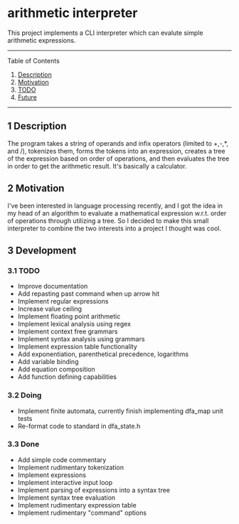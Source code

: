 # arithmetic interpreter

This project implements a CLI interpreter which can evalute simple arithmetic expressions.

---
Table of Contents

1. [Description](#1-description)
1. [Motivation](#2-motivation)
1. [TODO](#3-todo)
1. [Future](#4-future)
---

## 1 Description

The program takes a string of operands and infix operators (limited to +,-,*, and /), tokenizes them, forms the tokens into an expression, creates a tree of the expression based on order of operations, and then evaluates the tree in order to get the arithmetic result. It's basically a calculator.

## 2 Motivation

I've been interested in language processing recently, and I got the idea in my head of an algorithm to evaluate a mathematical expression w.r.t. order of operations through utilizing a tree. So I decided to make this small interpreter to combine the two interests into a project I thought was cool.

## 3 Development

### 3.1 TODO

* Improve documentation
* Add repasting past command when up arrow hit
* Implement regular expressions
* Increase value ceiling
* Implement floating point arithmetic
* Implement lexical analysis using regex
* Implement context free grammars
* Implement syntax analysis using grammars
* Implement expression table functionality
* Add exponentiation, parenthetical precedence, logarithms
* Add variable binding
* Add equation composition
* Add function defining capabilities

### 3.2 Doing

* Implement finite automata, currently finish implementing dfa_map unit tests
* Re-format code to standard in dfa_state.h

### 3.3 Done

* Add simple code commentary
* Implement rudimentary tokenization
* Implement expressions
* Implement interactive input loop
* Implement parsing of expressions into a syntax tree
* Implement syntax tree evaluation
* Implement rudimentary expression table
* Implement rudimentary "command" options
